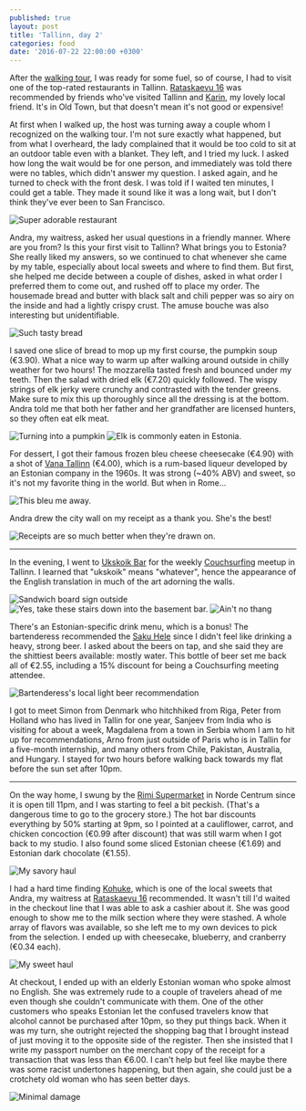 ```yaml
---
published: true
layout: post
title: 'Tallinn, day 2'
categories: food
date: '2016-07-22 22:00:00 +0300'
---
```

After the [walking tour](/tallinn-free-tour), I was ready for some fuel, so of course, I had to visit one of the top-rated restaurants in Tallinn. [Rataskaevu 16][rataskaevu16] was recommended by friends who've visited Tallinn and [Karin](/a-day-with-karin), my lovely local friend. It's in Old Town, but that doesn't mean it's not good or expensive!

<!--more-->

At first when I walked up, the host was turning away a couple whom I recognized on the walking tour. I'm not sure exactly what happened, but from what I overheard, the lady complained that it would be too cold to sit at an outdoor table even with a blanket. They left, and I tried my luck. I asked how long the wait would be for one person, and immediately was told there were no tables, which didn't answer my question. I asked again, and he turned to check with the front desk. I was told if I waited ten minutes, I could get a table. They made it sound like it was a long wait, but I don't think they've ever been to San Francisco.

![Super adorable restaurant]({{site.baseurl}}/images/2016/07/22/tallinn-day-2/rataskaevu-interior.jpeg)

Andra, my waitress, asked her usual questions in a friendly manner. Where are you from? Is this your first visit to Tallinn? What brings you to Estonia? She really liked my answers, so we continued to chat whenever she came by my table, especially about local sweets and where to find them. But first, she helped me decide between a couple of dishes, asked in what order I preferred them to come out, and rushed off to place my order. The housemade bread and butter with black salt and chili pepper was so airy on the inside and had a lightly crispy crust. The amuse bouche was also interesting but unidentifiable.

![Such tasty bread]({{site.baseurl}}/images/2016/07/22/tallinn-day-2/rataskaevu-bread.jpeg)

I saved one slice of bread to mop up my first course, the pumpkin soup (€3.90). What a nice way to warm up after walking around outside in chilly weather for two hours! The mozzarella tasted fresh and bounced under my teeth. Then the salad with dried elk (€7.20) quickly followed. The wispy strings of elk jerky were crunchy and contrasted with the tender greens. Make sure to mix this up thoroughly since all the dressing is at the bottom. Andra told me that both her father and her grandfather are licensed hunters, so they often eat elk meat.

![Turning into a pumpkin]({{site.baseurl}}/images/2016/07/22/tallinn-day-2/rataskaevu-pumpkin.jpeg)
![Elk is commonly eaten in Estonia.]({{site.baseurl}}/images/2016/07/22/tallinn-day-2/rataskaevu-salad.jpeg)

For dessert, I got their famous frozen bleu cheese cheesecake (€4.90) with a shot of [Vana Tallinn](http://www.liviko.ee/products/liviko-products/liqueur/vana-tallinn/) (€4.00), which is a rum-based liqueur developed by an Estonian company in the 1960s. It was strong (~40% ABV) and sweet, so it's not my favorite thing in the world. But when in Rome...

![This bleu me away.]({{site.baseurl}}/images/2016/07/22/tallinn-day-2/rataskaevu-cheesecake.jpeg)

Andra drew the city wall on my receipt as a thank you. She's the best!

![Receipts are so much better when they're drawn on.]({{site.baseurl}}/images/2016/07/22/tallinn-day-2/rataskaevu-receipt.jpeg)

---

In the evening, I went to [Ukskoik Bar](https://www.facebook.com/ukskoikbaar) for the weekly [Couchsurfing](https://www.couchsurfing.com) meetup in Tallinn. I learned that "ukskoik" means "whatever", hence the appearance of the English translation in much of the art adorning the walls.

![Sandwich board sign outside]({{site.baseurl}}/images/2016/07/22/tallinn-day-2/ukskoik-sign.jpeg)
![Yes, take these stairs down into the basement bar.]({{site.baseurl}}/images/2016/07/22/tallinn-day-2/ukskoik-stairs.jpeg)
![Ain't no thang]({{site.baseurl}}/images/2016/07/22/tallinn-day-2/ukskoik-sprayed.jpeg)

There's an Estonian-specific drink menu, which is a bonus! The bartenderess recommended the [Saku Hele](http://www.saku.ee/eng/beverages/beer/219/saku-hele) since I didn't feel like drinking a heavy, strong beer. I asked about the beers on tap, and she said they are the shittiest beers available: mostly water. This bottle of beer set me back all of €2.55, including a 15% discount for being a Couchsurfing meeting attendee.

![Bartenderess's local light beer recommendation]({{site.baseurl}}/images/2016/07/22/tallinn-day-2/ukskoik-sakuhele.jpeg)

I got to meet Simon from Denmark who hitchhiked from Riga, Peter from Holland who has lived in Tallin for one year, Sanjeev from India who is visiting for about a week, Magdalena from a town in Serbia whom I am to hit up for recommendations, Arno from just outside of Paris who is in Tallin for a five-month internship, and many others from Chile, Pakistan, Australia, and Hungary. I stayed for two hours before walking back towards my flat before the sun set after 10pm.

---

On the way home, I swung by the [Rimi Supermarket](https://www.rimi.ee) in Norde Centrum since it is open till 11pm, and I was starting to feel a bit peckish. (That's a dangerous time to go to the grocery store.) The hot bar discounts everything by 50% starting at 9pm, so I pointed at a cauliflower, carrot, and chicken concoction (€0.99 after discount) that was still warm when I got back to my studio. I also found some sliced Estonian cheese (€1.69) and Estonian dark chocolate (€1.55).

![My savory haul]({{site.baseurl}}/images/2016/07/22/tallinn-day-2/rimi-savory.jpeg)

I had a hard time finding [Kohuke](https://www.tere.eu/en/products/kohuke), which is one of the local sweets that Andra, my waitress at [Rataskaevu 16][rataskaevu16] recommended. It wasn't till I'd waited in the checkout line that I was able to ask a cashier about it. She was good enough to show me to the milk section where they were stashed. A whole array of flavors was available, so she left me to my own devices to pick from the selection. I ended up with cheesecake, blueberry, and cranberry (€0.34 each).

![My sweet haul]({{site.baseurl}}/images/2016/07/22/tallinn-day-2/rimi-sweet.jpeg)

At checkout, I ended up with an elderly Estonian woman who spoke almost no English. She was extremely rude to a couple of travelers ahead of me even though she couldn't communicate with them. One of the other customers who speaks Estonian let the confused travelers know that alcohol cannot be purchased after 10pm, so they put things back. When it was my turn, she outright rejected the shopping bag that I brought instead of just moving it to the opposite side of the register. Then she insisted that I write my passport number on the merchant copy of the receipt for a transaction that was less than €6.00. I can't help but feel like maybe there was some racist undertones happening, but then again, she could just be a crotchety old woman who has seen better days.

![Minimal damage]({{site.baseurl}}/images/2016/07/22/tallinn-day-2/rimi-receipt.jpeg)

[rataskaevu16]: http://rataskaevu16.ee/en/